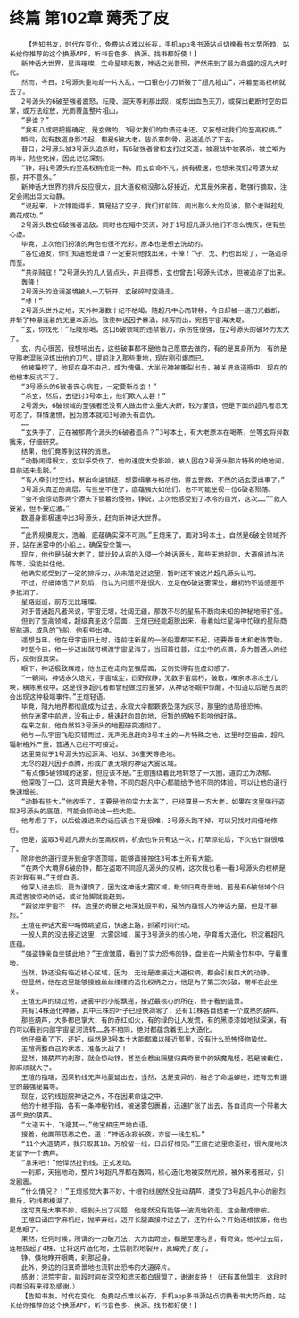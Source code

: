 # 终篇 第102章 薅秃了皮
        【告知书友，时代在变化，免费站点难以长存，手机app多书源站点切换看书大势所趋，站长给你推荐的这个换源APP，听书音色多、换源、找书都好使！】
       新神话大世界，星海璀璨，生命星球无数，神话之光普照，俨然来到了最为鼎盛的超凡大时代。
       然而，今日，2号源头重地却一片大乱，一口银色小刀斩破了“超凡祖山”，冲着至高权柄就去了。
       2号源头的6破至强者震怒，耘陵、混天等刹那出现，或祭出血色天刀，或探出截断时空的巨掌，或万法绽放，光雨覆盖整片祖山。
       “是谁？”
       “我有八成吧把握确定，是玄做的，3号欠我们的血债还未还，又妄想动我们的至高权柄。”
       瞬间，就有数道身影冲起，都是6破大老，皆杀意刺骨，迅速追杀了下去。
       昔日，2号源头被3号源头追杀时，有6破强者曾和玄打过交道，被混战中被袭杀，被立噼为两半，险些死掉，因此记忆深刻。
       “铮，将1号源头的至高权柄抢走一种。而玄自命不凡，拥有极速，也想来我们2号源头劫掠，并不意外。”
       新神话大世界的排斥反应很大，且大道权柄没那么好接近，尤其是外来者，敢强行摘取，注定会闹出巨大动静。
       “说起来，上次铮能得手，算是钻了空子，我们打前阵，闹出那么大的风波，那个老贼趁乱摘花成功。”
       2号源头数位6破强者追敌，同时也在暗中交流，对于1号超凡源头他们不怎么愧疚，但有些心虚。
       毕竟，上次他们扮演的角色也很不光彩，原本也是想去洗劫的。
       “各位道友，你们知道他是谁？一定要将他找出来，干掉！”守、戈、朽也出现了，一路追杀而至。
       “共杀贼寇！”2号源头的几人皆点头，并且得悉，玄也曾去1号源头试水，但被追杀了出来。
       轰隆！
       2号源头的沧澜圣境被人一刀斩开，玄破碎时空遁走。
       “哧！”
       2号源头世外之地，天外神瀑数十纪不枯竭，随超凡中心而转移，今日却被一道刀光截断，并斩了神瀑连着的无量本源池，致使神话因子暴涌，倾泻而出，宛若宇宙海决堤。
       “玄，你找死！”耘陵怒喝，这口6破领域的违禁银刀，杀伤性很强，在2号源头的破坏力太大了。
       玄，内心很苦，很想吼出去，这些破事都不是他自己愿意去做的，有的是真身所为，有的是守那老混账淬炼出他的刀气，提前注入那些重地，现在刚引爆而已。
       他被操控了，他现在身不由己，成为傀儡，大半元神被撕裂出去，被关进承道瓶中，现在的他根本反抗不了。
       “3号源头的6破者丧心病狂，一定要斩杀玄！”
       “杀玄，然后，去征讨3号本土，他们欺人太甚！”
       2号源头，6破领域的至强者还没有人做出什么重大决断，较为谨慎，但是下面的超凡者忍无可忍了，群情激愤，因为原本就和3号源头有血仇。
       ……
       “玄失手了，正在被那两个源头的6破者追杀？”3号本土，有大老原本在喝茶，坐等玄将异数擒来，仔细研究。
       结果，他们竟等到这样的消息。
       “动静闹得很大，玄似乎受伤了，他的速度大受影响，被人困在2号源头那片特殊的绝地间，目前还未走脱。”
       “有人牵引时空线，祭出命运锁链，想要缉拿与格杀他，得去营救，不然的话玄要出事了。”
       3号源头真正的高层，有些坐不住了，底蕴强大如他们，也不可能坐视一位6破者殒落。
       “会不会惊动那两个源头下锁着的怪物，铮说，上次他感受到了冰冷的目光，这次……”“救人要紧，但不要过激。”
       数道身影极速冲出3号源头，赶向新神话大世界。
       ……
       “此界规模庞大，浩瀚，底蕴确实深不可测。”王煊来了，面对3号本土，自然是6破全领域齐开，站在迷雾中的小船上，确保安全第一。
       现在，他也是6破大老了，能比较从容的入侵一个神话源头，那些天地规则，大道痕迹与法阵等，没能拦住他。
       他确实感受到了一定的排斥力，从未踏足过这里，暂时还不被这片超凡源头认可。
       不过，仔细体悟了片刻后，他认为问题不是很大，立足在6破迷雾深处，最初的不适感差不多抵消了。
       星路迢迢，前方无比璀璨。
       对于普通超凡者来说，宇宙无垠，壮阔无疆，那数不尽的星系不断向未知的神秘地带扩张。
       但到了至高领域，超级真圣这个层面，王煊已经能超脱出来，看着灿烂星海中忙碌的星际商贸航道，成队的飞船，他有些出神。
       遥想当年，他在母宇宙旧土时，连前往新星的一张船票都买不起，还要靠青木和老陈赞助。
       时至今日，他一步迈出就可横渡宇宙星海了，当回首往昔，红尘中的点滴，身为普通人的经历，反倒很真实。
       眼下，神话极致辉煌，他也正在走向至强层面，反倒觉得有些虚幻感了。
       “一朝间，神话永久熄灭，宇宙成尘，四野寂静，无数宇宙腐朽，破散，唯余冰冷冻土几块，横陈黑夜中。这是很多超凡者都曾经做过的噩梦，从神话冬眠中惊醒，不知道以后是否真的会出现这种极端事件。”王煊轻语。
       毕竟，阳九地界都彻底成为过去，永寂大伞都簌簌坠落为灰尽，那里的结局很恐怖。
       他在迷雾中前进，没有止步，极速赶向目的地，短暂的感触不影响他赶路。
       在来之前，他自然将3号源头的地图研究透彻了。
       他与一队宇宙飞船交错而过，无声无息赶向3号本土的一片特殊之地，这里时空扭曲，超凡辐射格外严重，普通人已经不可接近。
       这里类似于1号源头的起源海、地狱、36重天等绝地。
       无尽的超凡因子蒸腾，形成广袤无垠的神话大雾区域。
       “有点像6破领域的迷雾，但应该不是。”王煊围绕着此地转悠了一大圈，道韵尤为浓郁。
       他深吸了一口，这可真是大补物，不同的超凡中心都能给予他不同的体验，可以让他的道行快速增长。
       “动静有些大。”他收手了，主要是他的实力太高了，已经算是一方大老，如果在这里强行盗取3号源头的底蕴，可能会惊动出一些大能。
       他考虑了下，以后偷渡进来的话应该也不是很难，3号源头跑不掉，可以另找时间借地修行。
       但是，盗取3号超凡源头的至高权柄，机会也许只有这一次，打草惊蛇后，下次估计就很难了。
       除非他的道行提升到金字塔顶端，能够直接按住3号本土所有大能。
       “在两个大境界6破的铮，都在盗取不同超凡源头的权柄，这次我也看一看3号源头的权柄是否对我有用。”王煊自语。
       他深入进去后，更为谨慎了，因为这神话大雾区域，毗邻归真奇景地，若是有6破领域个归真遗害被惊动的话，或许抬脚就能赶到。
       “跟彼岸宇宙不一样，这里的奇景之地深处很平和，虽然内蕴惊人的神话力量，但是不暴烈。”
       王煊在神话大雾中略微眺望后，快速上路，抓紧时间行动。
       一般人真的没法接近这里，大雾区域，属于3号源头的核心地，孕育着大造化，积淀着超凡底蕴。
       “强盗铮亲自坐镇此地？”王煊皱眉，看到了实力恐怖的铮，盘坐在一片紫金竹林中，守着重地。
       当然，铮还没有临近核心区域，因为，无论是谁接近大道权柄，都会引发巨大的动静。
       但显然，他在这里能够接触丝丝缕缕的造化权柄之力，他是为了第三次6破，常年在此坐关。
       王煊无声的绕过他，迷雾中的小船飘摇，接近最核心的所在，终于看到盛景。
       共有14株造化神藤，其中三株的叶子已经快凋零了，还有11株各自结着一个成熟的葫芦。
       那些葫芦，大多都巴掌大，有的赤红如火，有的绿的让人发慌，有的黑漆漆如地狱深渊，有的可以看到内部宇宙星河流转……各不相同，绝对都蕴含着无上大造化。
       他仔细看了下，还好，纵然是3号本土大能都难以接近那里，没有什么恐怖怪物蛰伏。
       王煊调整自己的状态，准备大战了！
       显然，摘葫芦的刹那，就会惊动铮，甚至会惹出隔壁归真奇景中的妖魔鬼怪，若是被截住，那麻烦就大了。
       王煊的指端，因果钓线无声地蔓延出去，当然，这是变异的，融合了命运蝉经，还有无有道空的最强秘篇等。
       现在，这钓线超脱神话之外，不在因果命运之中。
       他的十根手指，各有一条神秘钓线，被迷雾包裹着，迅速扩张了出去，各自连向一个带着大道气息的葫芦。
       “大道五十，飞遁其一。”他宝相庄严地自语。
       接着，他面带慈悲之色，道：“神话永寂长夜，亦留一线生机。”
       “11个大道葫芦，我只取其10。万般留一线，日后好相见。”王煊在这里念歪经，很大度地决定留下一个葫芦。
       “拿来吧！”他悍然扯钓线，正式发动。
       一刹那，天摇地动，整片3号超凡界都在轰鸣，核心造化地被突然光顾，被外来者撼动，引发剧震。
       “什么情况？！”王煊感觉大事不妙，十根钓线居然没扯动葫芦，遭受了3号超凡中心的剧烈排斥，钓线都模湖了。
       这可真是大事不妙，临到头出了问题，他居然没有能够一波流地钓走，这会酿成惨桉。
       王煊口诵四字麻机经，抛竿弃线，迈开长腿直接冲过去了，还钓什么？开始连根拔藤，他也是急眼了。
       果然，任何时候，所谓的一力破万法，大力出奇迹，都是至理名言，有奇效。他冲过去后，连根拔起了4株，让将这片造化地，土层剧烈地裂开，真薅秃了皮了。
       铮，倏地睁开眼睛，刹那起身。
       此外，旁边的归真奇景地也流转出恐怖的大道碎片。
       感谢：洪荒宇宙，前段时间在深空和遮天都白银盟了，谢谢支持！（还有其他盟主，这段时间都没有来得及感谢。）
       【告知书友，时代在变化，免费站点难以长存，手机app多书源站点切换看书大势所趋，站长给你推荐的这个换源APP，听书音色多、换源、找书都好使！】
